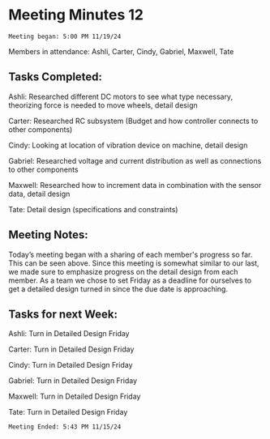 # Meeting Minutes 12 

    Meeting began: 5:00 PM 11/19/24 

Members in attendance: Ashli, Carter, Cindy, Gabriel, Maxwell, Tate 

 

## Tasks Completed: 

Ashli: Researched different DC motors to see what type necessary, theorizing force is needed to move wheels, detail design 

Carter: Researched RC subsystem (Budget and how controller connects to other components) 

Cindy: Looking at location of vibration device on machine, detail design 

Gabriel: Researched voltage and current distribution as well as connections to other components 

Maxwell: Researched how to increment data in combination with the sensor data, detail design 

Tate: Detail design (specifications and constraints) 

 

## Meeting Notes: 

Today’s meeting began with a sharing of each member's progress so far. This can be seen above. Since this meeting is somewhat similar to our last, we made sure to emphasize progress on the detail design from each member. As a team we chose to set Friday as a deadline for ourselves to get a detailed design turned in since the due date is approaching. 

 

## Tasks for next Week: 

Ashli: Turn in Detailed Design Friday 

Carter: Turn in Detailed Design Friday 

Cindy: Turn in Detailed Design Friday 

Gabriel: Turn in Detailed Design Friday 

Maxwell: Turn in Detailed Design Friday 

Tate: Turn in Detailed Design Friday 

    Meeting Ended: 5:43 PM 11/15/24 
 
